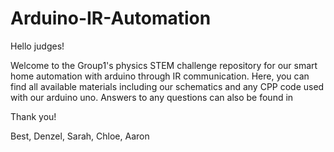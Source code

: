 # Arduino-IR-Automation

Hello judges!

Welcome to the Group1's physics STEM challenge repository for our smart home automation with arduino through IR communication. Here, you can find all available materials including our schematics and any CPP code used with our arduino uno. Answers to any questions can also be found in

Thank you!

Best, 
  Denzel, Sarah, Chloe, Aaron

